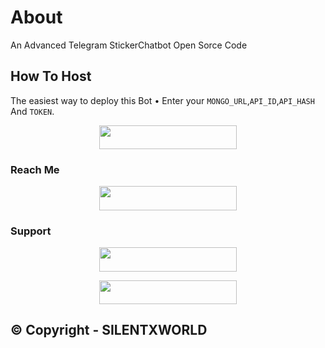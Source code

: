 # About
An Advanced Telegram StickerChatbot Open Sorce Code

## How To Host
The easiest way to deploy this Bot
• Enter your ```MONGO_URL```,```API_ID```,```API_HASH``` And ```TOKEN```.
<p align="center"><a href="https://heroku.com/deploy?template=https://github.com/SILENTXWORLD/STICKER-CHAT"> <img src="https://img.shields.io/badge/Deploy%20To%20Heroku-black?style=for-the-badge&logo=heroku" width="220" height="38.45"/></a></p>
 
### Reach Me

<p align="center"><a href="https://t.me/snehaxrobot"> <img src="https://img.shields.io/badge/Telegram%20Bot-pink?style=for-the-badge" width="220" height="38.45"/></a></p>

### Support 

<p align="center"><a href="https://t.me/silentxworld"> <img src="https://img.shields.io/badge/SILENT%20X%20WORLD-pink?style=for-the-badge" width="220" height="38.45"/></a></p>

<p align="center"><a href="https://t.me/music_world_x"> <img src="https://img.shields.io/badge/MUSIC%20X%20WORLD-blue?style=for-the-badge" width="220" height="38.45"/></a></p>

## © Copyright - SILENTXWORLD
